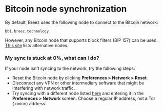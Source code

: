 # Bitcoin node synchronization

By default, Breez uses the following node to connect to the Bitcoin network:

<code>bb1.breez.technology</code>

However, any Bitcoin node that supports block filters (BIP 157) can be used.
[This site](https://bitnodes.io/nodes/?q=NODE_COMPACT_FILTERS) lists alternative nodes. 

### My sync is stuck at 0%, what can I do?
If your node isn't syncing to the network, try the following steps:
* Reset the Bitcoin node by clicking **Preferences > Network > Reset**. 
* Disconnect any VPN or other intermediary software that might be interfering with network traffic.
* Try syncing with a different node listed [here](https://bitnodes.io/nodes/?q=NODE_COMPACT_FILTERS) and entering it in the **Preferences > Network** screen. Choose a regular IP address, not a Tor (.onion) address. 
